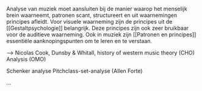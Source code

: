 Analyse van muziek moet aansluiten bij de manier waarop het menselijk brein waarneemt, patronen scant, structureert en uit waarnemingen principes afleidt. 
Voor visuele waarneming zijn de principes uit de [[Gestaltpsychologie]] belangrijk.
Deze principes zijn ook zeer bruikbaar voor de auditieve waarneming.
Ook in muziek zijn [[Patronen en principes]] essentiële aanknopingspunten om te leren en te verstaan.




--> Nicolas Cook, Dunsby & Whitall, history of western music theory (CHO)
Analysis (OMO)

Schenker analyse
Pitchclass-set-analyse (Allen Forte)

...